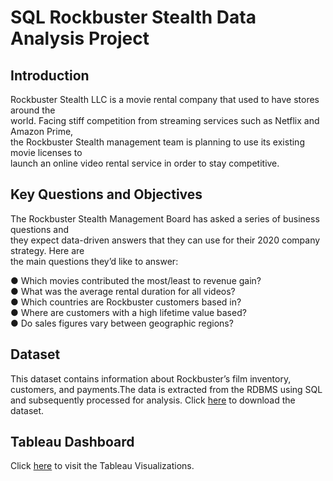 # SQL  Rockbuster Stealth Data Analysis Project  
## Introduction   
Rockbuster  Stealth  LLC  is  a  movie  rental  company  that  used  to  have  stores  around  the   
world.   Facing  stiff  competition  from  streaming  services  such  as  Netflix  and  Amazon  Prime,   
the  Rockbuster  Stealth  management  team  is  planning  to  use  its  existing  movie  licenses  to   
launch  an  online  video  rental  service  in  order  to  stay  competitive.   

## Key  Questions  and  Objectives   
The  Rockbuster  Stealth  Management  Board  has  asked  a  series  of  business  questions  and   
they  expect  data-driven  answers  that  they  can  use  for  their  2020   company  strategy.  Here  are   
the  main  questions  they’d  like  to  answer:  

● Which  movies  contributed  the  most/least  to  revenue  gain?     
● What  was  the  average  rental  duration  for  all  videos?   
● Which  countries  are  Rockbuster  customers  based  in?   
● Where  are  customers  with  a  high  lifetime  value  based?   
● Do  sales  figures  vary  between  geographic  regions? 

## Dataset
This dataset contains information about Rockbuster’s film inventory, customers, and payments.The data is extracted from the RDBMS using SQL and subsequently processed for analysis.
Click [here](https://github.com/TNIBM/SQLRockbuster/blob/main/dvdrental.zip) to download the dataset.

## Tableau Dashboard
Click [here](https://public.tableau.com/app/profile/tamer.nas1925/viz/RBWORLDcustomercount/RockbusterStealth?publish=yes) to visit the Tableau Visualizations.
